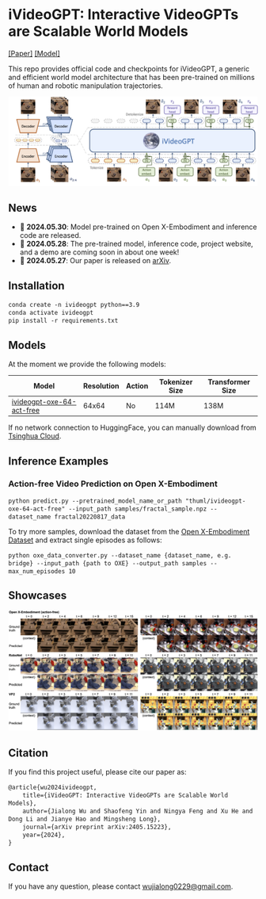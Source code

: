 # iVideoGPT: Interactive VideoGPTs are Scalable World Models

[[Paper]](https://arxiv.org/abs/2405.15223) [[Model]](https://huggingface.co/thuml/ivideogpt-oxe-64-act-free)

This repo provides official code and checkpoints for iVideoGPT, a generic and efficient world model architecture that has been pre-trained on millions of human and robotic manipulation trajectories. 

![architecture](assets/architecture.png)

## News

- 🚩 **2024.05.30**: Model pre-trained on Open X-Embodiment and inference code are released.
- 🚩 **2024.05.28**: The pre-trained model, inference code, project website, and a demo are coming soon in about one week!
- 🚩 **2024.05.27**: Our paper is released on [arXiv](https://arxiv.org/abs/2405.15223).

## Installation

```
conda create -n ivideogpt python==3.9
conda activate ivideogpt
pip install -r requirements.txt
```

## Models

At the moment we provide the following models:

| Model | Resolution | Action | Tokenizer Size | Transformer Size |
| ---- | ---- | ---- | ---- | ---- |
| [ivideogpt-oxe-64-act-free](https://huggingface.co/thuml/ivideogpt-oxe-64-act-free) | 64x64 | No |  114M   |  138M    |

If no network connection to HuggingFace, you can manually download from [Tsinghua Cloud](https://cloud.tsinghua.edu.cn/d/ef7d94c798504587a95e/).

## Inference Examples

### Action-free Video Prediction on Open X-Embodiment

```
python predict.py --pretrained_model_name_or_path "thuml/ivideogpt-oxe-64-act-free" --input_path samples/fractal_sample.npz --dataset_name fractal20220817_data
```

To try more samples, download the dataset from the [Open X-Embodiment Dataset](https://robotics-transformer-x.github.io/) and extract single episodes as follows:

```
python oxe_data_converter.py --dataset_name {dataset_name, e.g. bridge} --input_path {path to OXE} --output_path samples --max_num_episodes 10
```

## Showcases

![showcase](assets/showcase.png)

## Citation

If you find this project useful, please cite our paper as:

```
@article{wu2024ivideogpt,
    title={iVideoGPT: Interactive VideoGPTs are Scalable World Models}, 
    author={Jialong Wu and Shaofeng Yin and Ningya Feng and Xu He and Dong Li and Jianye Hao and Mingsheng Long},
    journal={arXiv preprint arXiv:2405.15223},
    year={2024},
}
```

## Contact

If you have any question, please contact wujialong0229@gmail.com.
